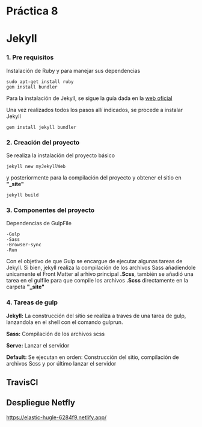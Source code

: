 # Práctica 8
# Jekyll

### 1. Pre requisitos

Instalación de Ruby y para manejar sus dependencias
```
sudo apt-get install ruby
gem install bundler
```

Para la instalación de Jekyll, se sigue la guía dada en la [web oficial][jekyll]

[jekyll]: https://jekyllrb.com/docs/installation/ubuntu/

Una vez realizados todos los pasos allí indicados, se procede a instalar Jekyll
 
```
gem install jekyll bundler
```

### 2. Creación del proyecto

Se realiza la instalación del proyecto básico

```
jekyll new myJekyllWeb
```

y posteriormente para la compilación del proyecto y obtener el sitio en **"_site"**

```
jekyll build
```

### 3. Componentes del proyecto

Dependencias de GulpFile

    -Gulp
    -Sass
    -Browser-sync
    -Run

Con el objetivo de que Gulp se encargue de ejecutar algunas tareas de Jekyll. Si bien, jekyll realiza la compilación de los archivos Sass añadiendole unicamente el Front Matter al arhivo principal **.Scss**, también se añadió una tarea en el gulfile para que compile los archivos **.Scss** directamente en la carpeta **"_site"**

### 4. Tareas de gulp

**Jekyll:** La construcción del sitio se realiza a traves de una tarea de gulp, lanzandola en el shell con el comando gulprun.

**Sass:** Compilación de los archivos scss

**Serve:** Lanzar el servidor

**Default:** Se ejecutan en orden: Construcción del sitio, compilación de archivos Scss y por último lanzar el servidor

## TravisCI

## Despliegue Netfly

https://elastic-hugle-6284f9.netlify.app/
